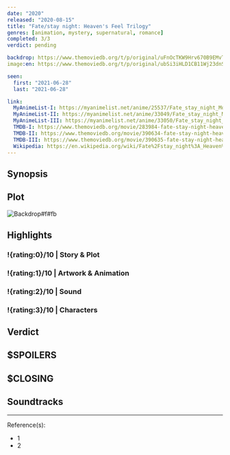 ```yaml
---
date: "2020"
released: "2020-08-15"
title: "Fate/stay night: Heaven's Feel Trilogy"
genres: [animation, mystery, supernatural, romance]
completed: 3/3
verdict: pending

backdrop: https://www.themoviedb.org/t/p/original/uFnOcTKW9Hrv670B9EMvTfmDqJo.jpg
image:en: https://www.themoviedb.org/t/p/original/ubSi3iHLD1CB11Wj23dnSekfTaN.jpg

seen:
  first: "2021-06-28"
  last: "2021-06-28"

link:
  MyAnimeList-I: https://myanimelist.net/anime/25537/Fate_stay_night_Movie__Heavens_Feel_-_I_Presage_Flower
  MyAnimeList-II: https://myanimelist.net/anime/33049/Fate_stay_night_Movie__Heavens_Feel_-_II_Lost_Butterfly
  MyAnimeList-III: https://myanimelist.net/anime/33050/Fate_stay_night_Movie__Heavens_Feel_-_III_Spring_Song
  TMDB-I: https://www.themoviedb.org/movie/283984-fate-stay-night-heaven-s-feel-presage-flower
  TMDB-II: https://www.themoviedb.org/movie/390634-fate-stay-night-heaven-s-feel-lost-butterfly
  TMDB-III: https://www.themoviedb.org/movie/390635-fate-stay-night-heaven-s-feel-spring-song
  Wikipedia: https://en.wikipedia.org/wiki/Fate%2Fstay_night%3A_Heaven%27s_Feel
---
```



## Synopsis

## Plot

![Backdrop#f#fb](https://www.themoviedb.org/t/p/original/4ZFQgzOObax1cTGRBmABxM73t6f.jpg "Source: TMDB")

## Highlights

### !{rating:0}/10 | Story & Plot

### !{rating:1}/10 | Artwork & Animation

### !{rating:2}/10 | Sound

### !{rating:3}/10 | Characters

## Verdict

## $SPOILERS

## $CLOSING

## Soundtracks

***
Reference(s):

- 1
- 2
